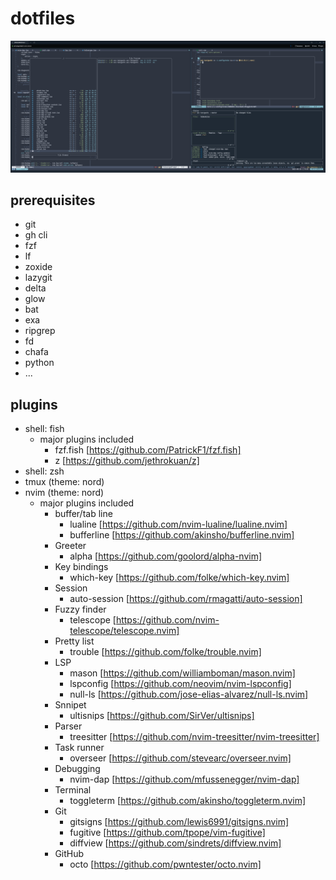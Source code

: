 # dotfiles

![example](https://github.com/aoi-taniguchi/dotfiles/blob/master/img/image.png?raw=true)

## prerequisites
- git
- gh cli
- fzf
- lf
- zoxide
- lazygit
- delta
- glow
- bat
- exa
- ripgrep
- fd
- chafa
- python
- ...

## plugins
- shell: fish
  - major plugins included
    - fzf.fish [https://github.com/PatrickF1/fzf.fish]
    - z [https://github.com/jethrokuan/z]
- shell: zsh
- tmux (theme: nord)
- nvim (theme: nord)
  - major plugins included
    - buffer/tab line
      - lualine [https://github.com/nvim-lualine/lualine.nvim]
      - bufferline [https://github.com/akinsho/bufferline.nvim]
    - Greeter
      - alpha [https://github.com/goolord/alpha-nvim]
    - Key bindings
      - which-key [https://github.com/folke/which-key.nvim]
    - Session
      - auto-session [https://github.com/rmagatti/auto-session]
    - Fuzzy finder
      - telescope [https://github.com/nvim-telescope/telescope.nvim]
    - Pretty list
      - trouble [https://github.com/folke/trouble.nvim]
    - LSP
      - mason [https://github.com/williamboman/mason.nvim]
      - lspconfig [https://github.com/neovim/nvim-lspconfig]
      - null-ls [https://github.com/jose-elias-alvarez/null-ls.nvim]
    - Snnipet
      - ultisnips [https://github.com/SirVer/ultisnips]
    - Parser
      - treesitter [https://github.com/nvim-treesitter/nvim-treesitter]
    - Task runner
      - overseer [https://github.com/stevearc/overseer.nvim]
    - Debugging
      - nvim-dap [https://github.com/mfussenegger/nvim-dap]
    - Terminal
      - toggleterm [https://github.com/akinsho/toggleterm.nvim]
    - Git
      - gitsigns [https://github.com/lewis6991/gitsigns.nvim]
      - fugitive [https://github.com/tpope/vim-fugitive]
      - diffview [https://github.com/sindrets/diffview.nvim]
    - GitHub
      - octo [https://github.com/pwntester/octo.nvim]
